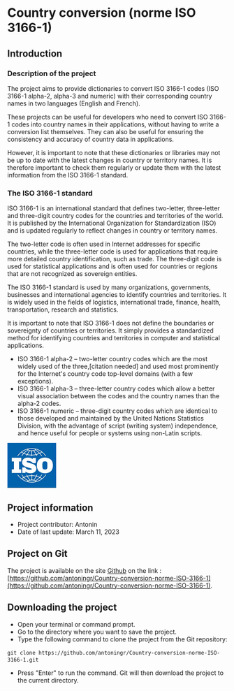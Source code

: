 # Country conversion (norme ISO 3166-1)


## Introduction

### Description of the project
The project aims to provide dictionaries to convert ISO 3166-1 codes (ISO 3166-1 alpha-2, alpha-3 and numeric) with their corresponding country names in two languages (English and French).

These projects can be useful for developers who need to convert ISO 3166-1 codes into country names in their applications, without having to write a conversion list themselves. They can also be useful for ensuring the consistency and accuracy of country data in applications.

However, it is important to note that these dictionaries or libraries may not be up to date with the latest changes in country or territory names. It is therefore important to check them regularly or update them with the latest information from the ISO 3166-1 standard.


### The ISO 3166-1 standard
ISO 3166-1 is an international standard that defines two-letter, three-letter and three-digit country codes for the countries and territories of the world. It is published by the International Organization for Standardization (ISO) and is updated regularly to reflect changes in country or territory names.

The two-letter code is often used in Internet addresses for specific countries, while the three-letter code is used for applications that require more detailed country identification, such as trade. The three-digit code is used for statistical applications and is often used for countries or regions that are not recognized as sovereign entities.

The ISO 3166-1 standard is used by many organizations, governments, businesses and international agencies to identify countries and territories. It is widely used in the fields of logistics, international trade, finance, health, transportation, research and statistics.

It is important to note that ISO 3166-1 does not define the boundaries or sovereignty of countries or territories. It simply provides a standardized method for identifying countries and territories in computer and statistical applications.

- ISO 3166-1 alpha-2 – two-letter country codes which are the most widely used of the three,[citation needed] and used most prominently for the Internet's country code top-level domains (with a few exceptions).
- ISO 3166-1 alpha-3 – three-letter country codes which allow a better visual association between the codes and the country names than the alpha-2 codes.
- ISO 3166-1 numeric – three-digit country codes which are identical to those developed and maintained by the United Nations Statistics Division, with the advantage of script (writing system) independence, and hence useful for people or systems using non-Latin scripts.

![](img/ISO_logo.png)



## Project information
- Project contributor: Antonin
- Date of last update: March 11, 2023

## Project on Git
The project is available on the site [Github](https://github.com/) on the link : [https://github.com/antoningr/Country-conversion-norme-ISO-3166-1](https://github.com/antoningr/Country-conversion-norme-ISO-3166-1). 


## Downloading the project
- Open your terminal or command prompt.
- Go to the directory where you want to save the project.
- Type the following command to clone the project from the Git repository:
```
git clone https://github.com/antoningr/Country-conversion-norme-ISO-3166-1.git
```
- Press "Enter" to run the command. Git will then download the project to the current directory.


